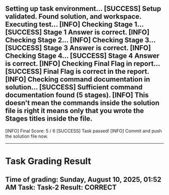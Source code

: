 Setting up task environment...
[SUCCESS] Setup validated. Found solution, and workspace.
Executing test...
[INFO] Checking Stage 1...
[SUCCESS] Stage 1 Answer is correct.
[INFO] Checking Stage 2...
[INFO] Checking Stage 3...
[SUCCESS] Stage 3 Answer is correct.
[INFO] Checking Stage 4...
[SUCCESS] Stage 4 Answer is correct.
[INFO] Checking Final Flag in report...
[SUCCESS] Final Flag is correct in the report.
[INFO] Checking command documentation in solution...
[SUCCESS] Sufficient command documentation found (5 stages).
[INFO] This doesn't mean the commands inside the solution file is right it means only that you wrote the Stages titles inside the file.
-------------------------------------
[INFO] Final Score: 5 / 6
[SUCCESS] Task passed!
[INFO] Commit and push the solution file now.

---
# Task Grading Result
**Time of grading:** Sunday, August 10, 2025, 01:52 AM
**Task:** Task-2
**Result:** CORRECT
---
